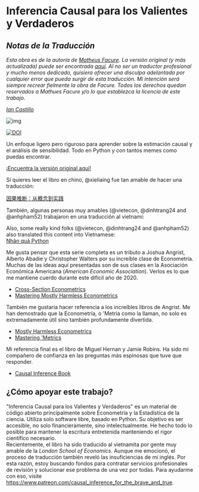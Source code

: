 # Inferencia Causal para los Valientes y Verdaderos

## _Notas de la Traducción_

_Esta obra es de la autoría de [Matheus Facure](https://github.com/matheusfacure). La versión original (y más actualizada) puede ser encontrada [aquí](https://matheusfacure.github.io/python-causality-handbook/landing-page.html). Al no ser un traductor profesional y mucho menos dedicado, quisiera ofrecer una disculpa adelantada por cualquier error que pueda surgir de esta traducción. Mi intención será siempre recrear fielmente la obra de Facure. Todos los derechos quedan reservados a Mathues Facure y/o lo que establezca la licencia de este trabajo._  

_[Ian Castillo](emailto:ian.castillx@gmail.com)_

![img](./causal-inference-for-the-brave-and-true/data/img/brave-and-true.png)

[![DOI](https://zenodo.org/badge/255903310.svg)](https://zenodo.org/badge/latestdoi/255903310)

Un enfoque ligero pero riguroso para aprender sobre la estimación causal y el análisis de sensibilidad. Todo en Python y con tantos memes como puedas encontrar.

[¡Encuentra la versión original aquí!](https://matheusfacure.github.io/python-causality-handbook/landing-page.html)

Si quieres leer el libro en chino, @xieliaing fue tan amable de hacer una traducción:

[因果推断：从概念到实践](https://github.com/xieliaing/CausalInferenceIntro)

También, algunas personas muy amables (@vietecon, @dinhtrang24 and @anhpham52) trabajaron en una traducción al vietnamí:

Also, some really kind folks (@vietecon, @dinhtrang24 and @anhpham52) also translated this content into Vietnamese:  
[Nhân quả Python](https://github.com/vietecon/NhanQuaPython)

Me gusta pensar que esta serie completa es un tributo a Joshua Angrist, Alberto Abadie y Christopher Walters por su increíble clase de Econometría. Muchas de las ideas aquí presentadas son de sus clases en la Asociación Económica Americana (_American Economic Association_). Verlos es lo que me mantiene cuerdo durante este difícil año de 2020.

* [Cross-Section Econometrics](https://www.aeaweb.org/conference/cont-ed/2017-webcasts)
* [Mastering Mostly Harmless Econometrics](https://www.aeaweb.org/conference/cont-ed/2020-webcasts)

También me gustaría hacer referencia a los increíbles libros de Angrist. Me han demostrado que la Econometría, o 'Metría como la llaman, no solo es extremadamente útil sino también profundamente divertida.

* [Mostly Harmless Econometrics](https://www.mostlyharmlesseconometrics.com/)
* [Mastering 'Metrics](https://www.masteringmetrics.com/)

Mi referencia final es el libro de Miguel Hernan y Jamie Robins. Ha sido mi compañero de confianza en las preguntas más espinosas que tuve que responder.

* [Causal Inference Book](https://www.hsph.harvard.edu/miguel-hernan/causal-inference-book/)

## ¿Cómo apoyar este trabajo?

"Inferencia Causal para los Valientes y Verdaderos" es un material de código abierto principalmente sobre Econometría y la Estadística de la ciencia. Utiliza solo software libre, basado en Python. Su objetivo es ser accesible, no solo financieramente, sino intelectualmente. He hecho todo lo posible para mantener la escritura entretenida manteniendo el rigor científico necesario.  
Recientemente, el libro ha sido traducido al vietnamita por gente muy amable de la _London School of Economics_. Aunque me emocionó, el proceso de traducción también reveló las insuficiencias de mi inglés. Por esta razón, estoy buscando fondos para contratar servicios profesionales de revisión y solucionar ese problema de una vez por todas. Para ayudarme con eso, visite <https://www.patreon.com/causal_inference_for_the_brave_and_true>.
